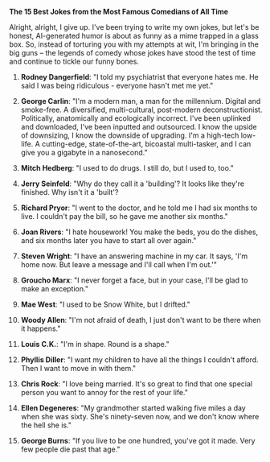 **The 15 Best Jokes from the Most Famous Comedians of All Time**

Alright, alright, I give up. I've been trying to write my own jokes, but let's be honest, AI-generated humor is about as funny as a mime trapped in a glass box. So, instead of torturing you with my attempts at wit, I'm bringing in the big guns – the legends of comedy whose jokes have stood the test of time and continue to tickle our funny bones. 

1. **Rodney Dangerfield**: "I told my psychiatrist that everyone hates me. He said I was being ridiculous - everyone hasn't met me yet."

2. **George Carlin**: "I'm a modern man, a man for the millennium. Digital and smoke-free. A diversified, multi-cultural, post-modern deconstructionist. Politically, anatomically and ecologically incorrect. I've been uplinked and downloaded, I've been inputted and outsourced. I know the upside of downsizing, I know the downside of upgrading. I'm a high-tech low-life. A cutting-edge, state-of-the-art, bicoastal multi-tasker, and I can give you a gigabyte in a nanosecond."

3. **Mitch Hedberg**: "I used to do drugs. I still do, but I used to, too."

4. **Jerry Seinfeld**: "Why do they call it a 'building'? It looks like they're finished. Why isn't it a 'built'?

5. **Richard Pryor**: "I went to the doctor, and he told me I had six months to live. I couldn't pay the bill, so he gave me another six months."

6. **Joan Rivers**: "I hate housework! You make the beds, you do the dishes, and six months later you have to start all over again."

7. **Steven Wright**: "I have an answering machine in my car. It says, 'I'm home now. But leave a message and I'll call when I'm out.'" 

8. **Groucho Marx**: "I never forget a face, but in your case, I'll be glad to make an exception."

9. **Mae West**: "I used to be Snow White, but I drifted." 

10. **Woody Allen**: "I'm not afraid of death, I just don't want to be there when it happens."

11. **Louis C.K.**: "I'm in shape. Round is a shape."

12. **Phyllis Diller**: "I want my children to have all the things I couldn't afford. Then I want to move in with them."

13. **Chris Rock**: "I love being married. It's so great to find that one special person you want to annoy for the rest of your life."

14. **Ellen Degeneres**: "My grandmother started walking five miles a day when she was sixty. She's ninety-seven now, and we don't know where the hell she is." 

15. **George Burns**: "If you live to be one hundred, you've got it made. Very few people die past that age." 
